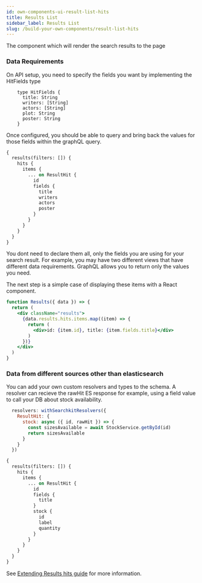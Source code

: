 ```yaml
---
id: own-components-ui-result-list-hits
title: Results List
sidebar_label: Results List
slug: /build-your-own-components/result-list-hits
---
```


The component which will render the search results to the page

### Data Requirements
On API setup, you need to specify the fields you want by implementing the HitFields type

```
    type HitFields {
      title: String
      writers: [String]
      actors: [String]
      plot: String
      poster: String
    }
```

Once configured, you should be able to query and bring back the values for those fields within the graphQL query. 

```graphql
{
  results(filters: []) {
    hits {
      items {
        ... on ResultHit {
          id
          fields {
            title
            writers
            actors
            poster
          }
        }
      }
    }
  }
}
```

You dont need to declare them all, only the fields you are using for your search result. For example, you may have two different views that have different data requirements. GraphQL allows you to return only the values you need.

The next step is a simple case of displaying these items with a React component.

```jsx
function Results({ data }) => {
  return (
    <div className="results">
      {data.results.hits.items.map((item) => {
        return (
          <div>id: {item.id}, title: {item.fields.title}</div>
        )
      })}
    </div>
  )
}

```

### Data from different sources other than elasticsearch
You can add your own custom resolvers and types to the schema. A resolver can recieve the rawHit ES response for example, using a field value to call your DB about stock availability.

```javascript
  resolvers: withSearchkitResolvers({
    ResultHit: {
      stock: async ({ id, rawHit }) => {
        const sizesAvailable = await StockService.getById(id)
        return sizesAvailable
      }
    }
  })
```

```graphql
{
  results(filters: []) {
    hits {
      items {
        ... on ResultHit {
          id
          fields {
            title
          }
          stock {
            id
            label
            quantity
          }
        }
      }
    }
  }
}
```

See [Extending Results hits guide](https://searchkit.co/docs/customisations/extending-hit-result) for more information.



